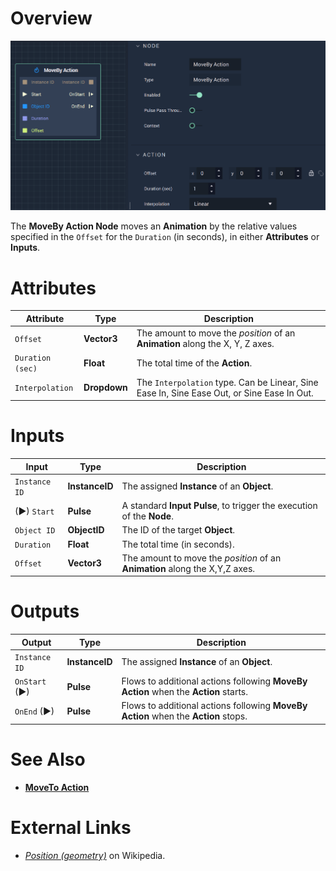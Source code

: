 # Overview

![The MoveBy Action Node.](../../.gitbook/assets/movebyaction.png)

The **MoveBy Action Node** moves an **Animation** by the relative values specified in the `Offset` for the `Duration` (in seconds), in either **Attributes** or **Inputs**.

# Attributes

|Attribute|Type|Description|
|---|---|---|
|`Offset`|**Vector3**|The amount to move the *position* of an **Animation** along the X, Y, Z axes.|
|`Duration (sec)`|**Float**|The total time of the **Action**.|
|`Interpolation`|**Dropdown**|The `Interpolation` type. Can be Linear, Sine Ease In, Sine Ease Out, or Sine Ease In Out.|

# Inputs

|Input|Type|Description|
|---|---|---|
|`Instance ID`| **InstanceID** | The assigned **Instance** of an **Object**.|
|(►) `Start`|**Pulse**|A standard **Input Pulse**, to trigger the execution of the **Node**.|
|`Object ID`|**ObjectID**|The ID of the target **Object**.|
|`Duration`|**Float**|The total time (in seconds).|
|`Offset`|**Vector3**|The amount to move the *position* of an **Animation** along the X,Y,Z axes.|

# Outputs

|Output|Type|Description|
|---|---|---|
|`Instance ID`|**InstanceID**|The assigned **Instance** of an **Object**.|
|`OnStart` (►)|**Pulse**|Flows to additional actions following **MoveBy Action** when the **Action** starts.|
|`OnEnd` (►)|**Pulse**|Flows to additional actions following **MoveBy Action** when the **Action** stops.|

# See Also

* [**MoveTo Action**](movetoaction.md)

# External Links

* [*Position \(geometry\)*](https://en.wikipedia.org/wiki/Position_(geometry)) on Wikipedia. 